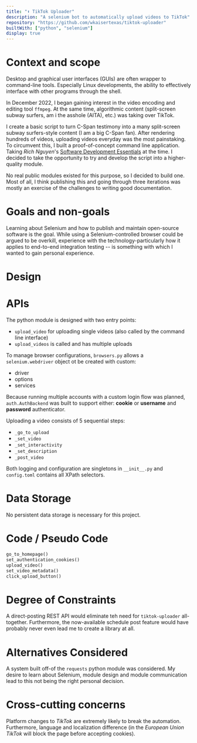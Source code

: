 ```yaml
---
title: "⬆️ TikTok Uploader"
description: "A selenium bot to automatically upload videos to TikTok"
repository: "https://github.com/wkaisertexas/tiktok-uploader"
builtWith: ["python", "selenium"]
display: true
---
```


# Context and scope

Desktop and graphical user interfaces (GUIs) are often wrapper to command-line tools. Especially Linux developments, the ability to effectively interface with other programs through the shell.

In December 2022, I began gaining interest in the video encoding and editing tool `ffmpeg`. At the same time, algorithmic content (split-screen subway surfers, am i the asshole (AITA), etc.) was taking over TikTok.

I create a basic script to turn C-Span testimony into a many split-screen subway surfers-style content (I am a big C-Span fan). After rendering hundreds of videos, uploading videos everyday was the most painstaking. To circumvent this, I built a proof-of-concept command line application. Taking _Rich Nguyen_'s [Software Development Essentials](https://uva-cs3140-sp23.github.io) at the time. I decided to take the opportunity to try and develop the script into a higher-quality module.

No real public modules existed for this purpose, so I decided to build one. Most of all, I think publishing this and going through three iterations was mostly an exercise of the challenges to writing good documentation.

# Goals and non-goals

Learning about Selenium and how to publish and maintain open-source software is the goal. While using a Selenium-controlled browser could be argued to be overkill, experience with the technology-particularly how it applies to end-to-end integration testing -- is something with which I wanted to gain personal experience.

# Design

# APIs

The python module is designed with two entry points:

- `upload_video` for uploading single videos (also called by the command line interface)
- `upload_videos` is called and has multiple uploads

To manage browser configurations, `browsers.py` allows a `selenium.webdriver` object ot be created with custom:

- driver
- options
- services

Because running multiple accounts with a custom login flow was planned, `auth.AuthBackend` was built to support either: **cookie** or **username** and **password** authenticator.

Uploading a video consists of 5 sequential steps:

- `_go_to_upload`
- `_set_video`
- `_set_interactivity`
- `_set_description`
- `_post_video`

Both logging and configuration are singletons in `__init__.py` and `config.toml` contains all XPath selectors.

# Data Storage

No persistent data storage is necessary for this project.

# Code / Pseudo Code

```python
go_to_homepage()
set_authentication_cookies()
upload_video()
set_video_metadata()
click_upload_button()
```

# Degree of Constraints

A direct-posting REST API would eliminate teh need for `tiktok-uploader` all-together. Furthermore, the now-available schedule post feature would have probably never even lead me to create a library at all.

# Alternatives Considered

A system built off-of the `requests` python module was considered. My desire to learn about Selenium, module design and module communication lead to this not being the right personal decision.

# Cross-cutting concerns

Platform changes to _TikTok_ are extremely likely to break the automation. Furthermore, language and localization difference (in the _European Union_ _TikTok_ will block the page before accepting cookies).

